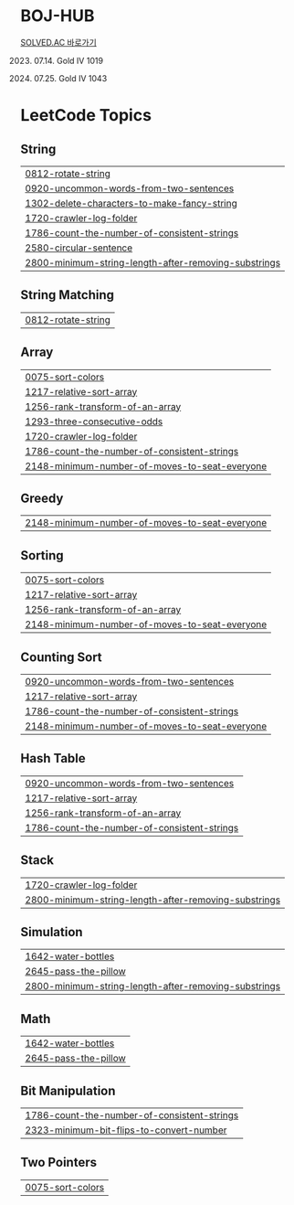 # BOJ-HUB

[SOLVED.AC 바로가기](https://solved.ac/profile/wookoo)

2023. 07.14. Gold IV 1019

2023. 07.25. Gold IV 1043

<!---LeetCode Topics Start-->
# LeetCode Topics
## String
|  |
| ------- |
| [0812-rotate-string](https://github.com/wookoo/BOJ-HUB/tree/master/0812-rotate-string) |
| [0920-uncommon-words-from-two-sentences](https://github.com/wookoo/BOJ-HUB/tree/master/0920-uncommon-words-from-two-sentences) |
| [1302-delete-characters-to-make-fancy-string](https://github.com/wookoo/BOJ-HUB/tree/master/1302-delete-characters-to-make-fancy-string) |
| [1720-crawler-log-folder](https://github.com/wookoo/BOJ-HUB/tree/master/1720-crawler-log-folder) |
| [1786-count-the-number-of-consistent-strings](https://github.com/wookoo/BOJ-HUB/tree/master/1786-count-the-number-of-consistent-strings) |
| [2580-circular-sentence](https://github.com/wookoo/BOJ-HUB/tree/master/2580-circular-sentence) |
| [2800-minimum-string-length-after-removing-substrings](https://github.com/wookoo/BOJ-HUB/tree/master/2800-minimum-string-length-after-removing-substrings) |
## String Matching
|  |
| ------- |
| [0812-rotate-string](https://github.com/wookoo/BOJ-HUB/tree/master/0812-rotate-string) |
## Array
|  |
| ------- |
| [0075-sort-colors](https://github.com/wookoo/BOJ-HUB/tree/master/0075-sort-colors) |
| [1217-relative-sort-array](https://github.com/wookoo/BOJ-HUB/tree/master/1217-relative-sort-array) |
| [1256-rank-transform-of-an-array](https://github.com/wookoo/BOJ-HUB/tree/master/1256-rank-transform-of-an-array) |
| [1293-three-consecutive-odds](https://github.com/wookoo/BOJ-HUB/tree/master/1293-three-consecutive-odds) |
| [1720-crawler-log-folder](https://github.com/wookoo/BOJ-HUB/tree/master/1720-crawler-log-folder) |
| [1786-count-the-number-of-consistent-strings](https://github.com/wookoo/BOJ-HUB/tree/master/1786-count-the-number-of-consistent-strings) |
| [2148-minimum-number-of-moves-to-seat-everyone](https://github.com/wookoo/BOJ-HUB/tree/master/2148-minimum-number-of-moves-to-seat-everyone) |
## Greedy
|  |
| ------- |
| [2148-minimum-number-of-moves-to-seat-everyone](https://github.com/wookoo/BOJ-HUB/tree/master/2148-minimum-number-of-moves-to-seat-everyone) |
## Sorting
|  |
| ------- |
| [0075-sort-colors](https://github.com/wookoo/BOJ-HUB/tree/master/0075-sort-colors) |
| [1217-relative-sort-array](https://github.com/wookoo/BOJ-HUB/tree/master/1217-relative-sort-array) |
| [1256-rank-transform-of-an-array](https://github.com/wookoo/BOJ-HUB/tree/master/1256-rank-transform-of-an-array) |
| [2148-minimum-number-of-moves-to-seat-everyone](https://github.com/wookoo/BOJ-HUB/tree/master/2148-minimum-number-of-moves-to-seat-everyone) |
## Counting Sort
|  |
| ------- |
| [0920-uncommon-words-from-two-sentences](https://github.com/wookoo/BOJ-HUB/tree/master/0920-uncommon-words-from-two-sentences) |
| [1217-relative-sort-array](https://github.com/wookoo/BOJ-HUB/tree/master/1217-relative-sort-array) |
| [1786-count-the-number-of-consistent-strings](https://github.com/wookoo/BOJ-HUB/tree/master/1786-count-the-number-of-consistent-strings) |
| [2148-minimum-number-of-moves-to-seat-everyone](https://github.com/wookoo/BOJ-HUB/tree/master/2148-minimum-number-of-moves-to-seat-everyone) |
## Hash Table
|  |
| ------- |
| [0920-uncommon-words-from-two-sentences](https://github.com/wookoo/BOJ-HUB/tree/master/0920-uncommon-words-from-two-sentences) |
| [1217-relative-sort-array](https://github.com/wookoo/BOJ-HUB/tree/master/1217-relative-sort-array) |
| [1256-rank-transform-of-an-array](https://github.com/wookoo/BOJ-HUB/tree/master/1256-rank-transform-of-an-array) |
| [1786-count-the-number-of-consistent-strings](https://github.com/wookoo/BOJ-HUB/tree/master/1786-count-the-number-of-consistent-strings) |
## Stack
|  |
| ------- |
| [1720-crawler-log-folder](https://github.com/wookoo/BOJ-HUB/tree/master/1720-crawler-log-folder) |
| [2800-minimum-string-length-after-removing-substrings](https://github.com/wookoo/BOJ-HUB/tree/master/2800-minimum-string-length-after-removing-substrings) |
## Simulation
|  |
| ------- |
| [1642-water-bottles](https://github.com/wookoo/BOJ-HUB/tree/master/1642-water-bottles) |
| [2645-pass-the-pillow](https://github.com/wookoo/BOJ-HUB/tree/master/2645-pass-the-pillow) |
| [2800-minimum-string-length-after-removing-substrings](https://github.com/wookoo/BOJ-HUB/tree/master/2800-minimum-string-length-after-removing-substrings) |
## Math
|  |
| ------- |
| [1642-water-bottles](https://github.com/wookoo/BOJ-HUB/tree/master/1642-water-bottles) |
| [2645-pass-the-pillow](https://github.com/wookoo/BOJ-HUB/tree/master/2645-pass-the-pillow) |
## Bit Manipulation
|  |
| ------- |
| [1786-count-the-number-of-consistent-strings](https://github.com/wookoo/BOJ-HUB/tree/master/1786-count-the-number-of-consistent-strings) |
| [2323-minimum-bit-flips-to-convert-number](https://github.com/wookoo/BOJ-HUB/tree/master/2323-minimum-bit-flips-to-convert-number) |
## Two Pointers
|  |
| ------- |
| [0075-sort-colors](https://github.com/wookoo/BOJ-HUB/tree/master/0075-sort-colors) |
<!---LeetCode Topics End-->